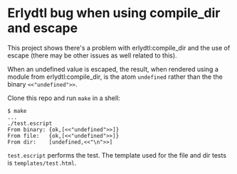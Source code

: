 # Erlydtl bug when using compile_dir and escape

This project shows there's a problem with erlydtl:compile_dir and the use of
escape (there may be other issues as well related to this).

When an undefined value is escaped, the result, when rendered using a
module from erlydtl:compile_dir, is the atom `undefined` rather than the the
binary `<<"undefined">>`.

Clone this repo and run `make` in a shell:

    $ make
	...
	./test.escript
	From binary: {ok,[<<"undefined">>]}
	From file:   {ok,[<<"undefined">>]}
	From dir:    [undefined,<<"\n">>]

`test.escript` performs the test. The template used for the file and dir tests
is `templates/test.html`.
